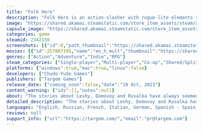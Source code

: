 ```yaml
---
title: "Folk Hero"
description: "Folk Hero is an action-slasher with rogue-lite elements set in the world of Slavic fantasy. Explore the ever-changing island, find treasures, combine weapons and artifacts to defeat mythical enemies. Challenge your skills! One life, one try."
image: "https://shared.akamai.steamstatic.com/store_item_assets/steam/apps/2342150/header.jpg?t=1732871668"
capsule_image: "https://shared.akamai.steamstatic.com/store_item_assets/steam/apps/2342150/capsule_231x87.jpg?t=1732871668"
categories: game
steamid: 2342150
screenshots: [{"id":0,"path_thumbnail":"https://shared.akamai.steamstatic.com/store_item_assets/steam/apps/2342150/ss_dae0d5a34ec10c99f17d5d3de1a9fadb06ff570b.600x338.jpg?t=1732871668","path_full":"https://shared.akamai.steamstatic.com/store_item_assets/steam/apps/2342150/ss_dae0d5a34ec10c99f17d5d3de1a9fadb06ff570b.1920x1080.jpg?t=1732871668"},{"id":1,"path_thumbnail":"https://shared.akamai.steamstatic.com/store_item_assets/steam/apps/2342150/ss_62dc9b9c4bec258709b14427120f7d80a1224b9a.600x338.jpg?t=1732871668","path_full":"https://shared.akamai.steamstatic.com/store_item_assets/steam/apps/2342150/ss_62dc9b9c4bec258709b14427120f7d80a1224b9a.1920x1080.jpg?t=1732871668"},{"id":2,"path_thumbnail":"https://shared.akamai.steamstatic.com/store_item_assets/steam/apps/2342150/ss_be337df915fd8c6b0d447283de9f090bf15855f6.600x338.jpg?t=1732871668","path_full":"https://shared.akamai.steamstatic.com/store_item_assets/steam/apps/2342150/ss_be337df915fd8c6b0d447283de9f090bf15855f6.1920x1080.jpg?t=1732871668"},{"id":3,"path_thumbnail":"https://shared.akamai.steamstatic.com/store_item_assets/steam/apps/2342150/ss_b03072195bf95e73d7cee07f288d3ced32e55758.600x338.jpg?t=1732871668","path_full":"https://shared.akamai.steamstatic.com/store_item_assets/steam/apps/2342150/ss_b03072195bf95e73d7cee07f288d3ced32e55758.1920x1080.jpg?t=1732871668"},{"id":4,"path_thumbnail":"https://shared.akamai.steamstatic.com/store_item_assets/steam/apps/2342150/ss_af51d56fa482528bd0b827f1698b1b8417488714.600x338.jpg?t=1732871668","path_full":"https://shared.akamai.steamstatic.com/store_item_assets/steam/apps/2342150/ss_af51d56fa482528bd0b827f1698b1b8417488714.1920x1080.jpg?t=1732871668"},{"id":5,"path_thumbnail":"https://shared.akamai.steamstatic.com/store_item_assets/steam/apps/2342150/ss_3a22ec91457b0b0e837451464f0a0edeaa3cc39e.600x338.jpg?t=1732871668","path_full":"https://shared.akamai.steamstatic.com/store_item_assets/steam/apps/2342150/ss_3a22ec91457b0b0e837451464f0a0edeaa3cc39e.1920x1080.jpg?t=1732871668"},{"id":6,"path_thumbnail":"https://shared.akamai.steamstatic.com/store_item_assets/steam/apps/2342150/ss_4a94ba5c5c3ca3874cb41743a7fd823b0f9d6353.600x338.jpg?t=1732871668","path_full":"https://shared.akamai.steamstatic.com/store_item_assets/steam/apps/2342150/ss_4a94ba5c5c3ca3874cb41743a7fd823b0f9d6353.1920x1080.jpg?t=1732871668"},{"id":7,"path_thumbnail":"https://shared.akamai.steamstatic.com/store_item_assets/steam/apps/2342150/ss_028cb011f8d0864b15d2c4f33ba8a553fb2e52d7.600x338.jpg?t=1732871668","path_full":"https://shared.akamai.steamstatic.com/store_item_assets/steam/apps/2342150/ss_028cb011f8d0864b15d2c4f33ba8a553fb2e52d7.1920x1080.jpg?t=1732871668"},{"id":8,"path_thumbnail":"https://shared.akamai.steamstatic.com/store_item_assets/steam/apps/2342150/ss_11144427e1bbc5ece854e3e1d5907dfe756d09b9.600x338.jpg?t=1732871668","path_full":"https://shared.akamai.steamstatic.com/store_item_assets/steam/apps/2342150/ss_11144427e1bbc5ece854e3e1d5907dfe756d09b9.1920x1080.jpg?t=1732871668"},{"id":9,"path_thumbnail":"https://shared.akamai.steamstatic.com/store_item_assets/steam/apps/2342150/ss_4362dc40ca0d069ba95945d779691f21845d3a49.600x338.jpg?t=1732871668","path_full":"https://shared.akamai.steamstatic.com/store_item_assets/steam/apps/2342150/ss_4362dc40ca0d069ba95945d779691f21845d3a49.1920x1080.jpg?t=1732871668"},{"id":10,"path_thumbnail":"https://shared.akamai.steamstatic.com/store_item_assets/steam/apps/2342150/ss_92397fd715001ec217d612c43d53521fc87e5a23.600x338.jpg?t=1732871668","path_full":"https://shared.akamai.steamstatic.com/store_item_assets/steam/apps/2342150/ss_92397fd715001ec217d612c43d53521fc87e5a23.1920x1080.jpg?t=1732871668"}]
movies: [{"id":257007195,"name":"en_h_mult","thumbnail":"https://shared.akamai.steamstatic.com/store_item_assets/steam/apps/257007195/movie.293x165.jpg?t=1711624339","webm":{"480":"http://video.akamai.steamstatic.com/store_trailers/257007195/movie480_vp9.webm?t=1711624339","max":"http://video.akamai.steamstatic.com/store_trailers/257007195/movie_max_vp9.webm?t=1711624339"},"mp4":{"480":"http://video.akamai.steamstatic.com/store_trailers/257007195/movie480.mp4?t=1711624339","max":"http://video.akamai.steamstatic.com/store_trailers/257007195/movie_max.mp4?t=1711624339"},"highlight":true},{"id":256976856,"name":"Intro eng","thumbnail":"https://shared.akamai.steamstatic.com/store_item_assets/steam/apps/256976856/movie.293x165.jpg?t=1697717862","webm":{"480":"http://video.akamai.steamstatic.com/store_trailers/256976856/movie480_vp9.webm?t=1697717862","max":"http://video.akamai.steamstatic.com/store_trailers/256976856/movie_max_vp9.webm?t=1697717862"},"mp4":{"480":"http://video.akamai.steamstatic.com/store_trailers/256976856/movie480.mp4?t=1697717862","max":"http://video.akamai.steamstatic.com/store_trailers/256976856/movie_max.mp4?t=1697717862"},"highlight":true}]
genres: ["Action","Adventure","Indie","RPG"]
steam_categories: ["Single-player","Multi-player","Co-op","Shared/Split Screen Co-op","Shared/Split Screen","Steam Achievements","Full controller support","Steam Cloud","Remote Play on TV","Remote Play Together","Family Sharing"]
platforms: {"windows":true,"mac":true,"linux":false}
developers: ["Chudo-Yudo Games"]
publishers: ["Targem Games"]
release_date: {"coming_soon":false,"date":"19 Oct, 2023"}
content_warning: {"ids":[],"notes":null}
about: "The stories about Leshy, Domovoy and Rusalka have always seemed like legends, but in the world of Folk Hero fairy tales have come to life. More and more mysterious events are happening all around: animals disappear in the forests, villagers see mythical creatures, and a mysterious Island has appeared on the horizon…<br><br>Become a brave hero, and go to the island of Buyan to discover the cause of the mysterious occurrences! <br><br><img class=\"bb_img\" src=\"https://shared.akamai.steamstatic.com/store_item_assets/steam/apps/2342150/extras/Main_page_gif_1.gif?t=1732871668\" /><h2 class=\"bb_tag\">Game features</h2><br><strong>Souls-like style combat system.</strong> Use fast and powerful attacks, special moves, dash, block and parry to defeat your enemies. Responsive controls will allow you to instantly react to changes in battles. <br><br><strong>Unique enemies and bosses.</strong> Each enemy requires a different approach. Study their behavior so you don’t miss a single hit. Develop your skills as the Bosses will become a real test of your strength!<br><br><strong>Builds.</strong> Combine character classes, weapons, artifacts and elemental runes to achieve maximum effectiveness in battle. Combine the runes with each other to gain new features for your weapons!<br><br><img class=\"bb_img\" src=\"https://shared.akamai.steamstatic.com/store_item_assets/steam/apps/2342150/extras/Main_page_gif_2.gif?t=1732871668\" /><br><br><strong>Various in-game locations.</strong> Procedural level generation makes each of your Runs unique. Explore the Mysterious forest, Swamp, Wasteland and the Castle of Koschei. Each biome holds secrets, try to find them all.<br><br><strong>Variability of endings.</strong> What path awaits your Hero? Experiment to unlock all available story options and discover the true reason behind the appearance of the mysterious island.<br><br><strong>Friendly fire.</strong> Enemies can attack each other! Force them to fight among themselves to avoid wasting precious health points.<br><br><strong>Permanent death.</strong> One chance to reach the end. If the Hero dies on the island, he will remain there forever. On the Island you can earn points that will not expire after death, but will be used to upgrade new Heroes and abilities.<br><br><strong>Pixel art.</strong> Beautiful retro-graphics and funny character animations will impress the fans of this style.<br><br><strong>Chudo-Yudo Games</strong> development team and publisher <strong>Targem Games</strong> were inspired by such “roguelikes” as <i>Hades, Curse of the Dead Gods, Binding of Isaac, Dead Cells</i>, and <i>Risk of Rain</i>. We took the best, added our own ideas and got a game that will appeal to beginners and experienced players of the Rogue-lite genre alike.<br><br><img class=\"bb_img\" src=\"https://shared.akamai.steamstatic.com/store_item_assets/steam/apps/2342150/extras/Main_page_gif_3.gif?t=1732871668\" />"
detailed_description: "The stories about Leshy, Domovoy and Rusalka have always seemed like legends, but in the world of Folk Hero fairy tales have come to life. More and more mysterious events are happening all around: animals disappear in the forests, villagers see mythical creatures, and a mysterious Island has appeared on the horizon…<br><br>Become a brave hero, and go to the island of Buyan to discover the cause of the mysterious occurrences! <br><br><img class=\"bb_img\" src=\"https://shared.akamai.steamstatic.com/store_item_assets/steam/apps/2342150/extras/Main_page_gif_1.gif?t=1732871668\" /><h2 class=\"bb_tag\">Game features</h2><br><strong>Souls-like style combat system.</strong> Use fast and powerful attacks, special moves, dash, block and parry to defeat your enemies. Responsive controls will allow you to instantly react to changes in battles. <br><br><strong>Unique enemies and bosses.</strong> Each enemy requires a different approach. Study their behavior so you don’t miss a single hit. Develop your skills as the Bosses will become a real test of your strength!<br><br><strong>Builds.</strong> Combine character classes, weapons, artifacts and elemental runes to achieve maximum effectiveness in battle. Combine the runes with each other to gain new features for your weapons!<br><br><img class=\"bb_img\" src=\"https://shared.akamai.steamstatic.com/store_item_assets/steam/apps/2342150/extras/Main_page_gif_2.gif?t=1732871668\" /><br><br><strong>Various in-game locations.</strong> Procedural level generation makes each of your Runs unique. Explore the Mysterious forest, Swamp, Wasteland and the Castle of Koschei. Each biome holds secrets, try to find them all.<br><br><strong>Variability of endings.</strong> What path awaits your Hero? Experiment to unlock all available story options and discover the true reason behind the appearance of the mysterious island.<br><br><strong>Friendly fire.</strong> Enemies can attack each other! Force them to fight among themselves to avoid wasting precious health points.<br><br><strong>Permanent death.</strong> One chance to reach the end. If the Hero dies on the island, he will remain there forever. On the Island you can earn points that will not expire after death, but will be used to upgrade new Heroes and abilities.<br><br><strong>Pixel art.</strong> Beautiful retro-graphics and funny character animations will impress the fans of this style.<br><br><strong>Chudo-Yudo Games</strong> development team and publisher <strong>Targem Games</strong> were inspired by such “roguelikes” as <i>Hades, Curse of the Dead Gods, Binding of Isaac, Dead Cells</i>, and <i>Risk of Rain</i>. We took the best, added our own ideas and got a game that will appeal to beginners and experienced players of the Rogue-lite genre alike.<br><br><img class=\"bb_img\" src=\"https://shared.akamai.steamstatic.com/store_item_assets/steam/apps/2342150/extras/Main_page_gif_3.gif?t=1732871668\" />"
languages: "English, Russian, French, Italian, German, Spanish - Spain, Portuguese - Brazil, Simplified Chinese, Japanese"
reviews: null
support_info: {"url":"https://targem.com/","email":"pr@targem.com"}
---
```



